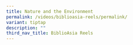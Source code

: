 ```yaml
---
title: Nature and the Environment
permalink: /videos/biblioasia-reels/permalink/
variant: tiptap
description: ""
third_nav_title: BiblioAsia Reels
---
```

